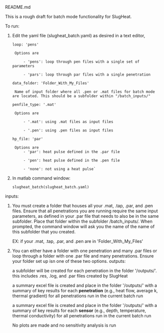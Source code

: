 README.md

This is a rough draft for batch mode functionality for SlugHeat.

To run:

1. Edit the yaml file (slugheat_batch.yaml) as desired in a text editor, 

   	`loop: 'pens'`
   
   		Options are

   			- 'pens': loop through pen files with a single set of parameters
   
   			- 'pars': loop through par files with a single penetration
   
	`data_folder: 'Folder_With_My_Files'`

		Name of input folder where all .pen or .mat files for batch mode are located. This should be a subfolder within "/batch_inputs/"

	`penfile_type: '.mat'`

		Options are

			- '.mat': using .mat files as input files

   			- '.pen': using .pen files as input files

	`hp_file: 'par'`

		Options are 
  			- 'par': heat pulse defined in the .par file

   			- 'pen': heat pulse defined in the .pen file

   			- 'none': not using a heat pulse`

3. In matlab command window:
	
 	`slugheat_batch(slugheat_batch.yaml)`


inputs:
	
1. You must create a folder that houses all your .mat, .tap, .par, and .pen files. Ensure that all penetrations you are running require the same input parameters, as defined in your .par file that needs to also be in the same subfolder. Place that folder within the subfolder /batch_inputs/. When prompted, the command window will ask you the name of the name of this subfolder that you created.

	EX: if your .mat, .tap, .par, and .pen are in 'Folder_With_My_Files'

2. You can either have a folder with one penetration and many .par files or loop through a folder with one .par file and many penetrations. Ensure your folder set up isn one of these two options. 
outputs:

	a subfolder will be created for each penetration in the folder '/outputs/'. this includes .res, .log, and .par files created by SlugHeat

	a summary excel file is created and place in the folder '/outputs/' with a summary of key results for each **penetration** (e.g., heat flow, average k, thermal gradient) for all penetrations run in the current batch run

	a summary excel file is created and place in the folder '/outputs/' with a summary of key results for each **sensor** (e.g., depth, temperature, thermal conductivity) for all penetrations run in the current batch run

	No plots are made and no sensitivity analysis is run
